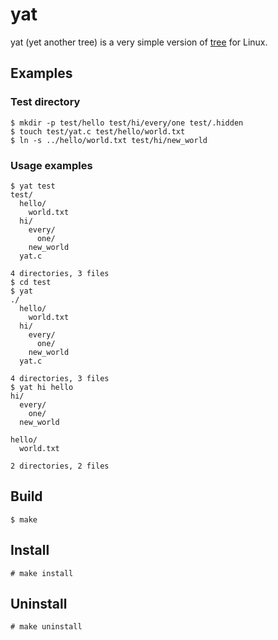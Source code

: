 # yat

yat (yet another tree) is a very simple version of [tree](https://en.wikipedia.org/wiki/Tree_(command)) for Linux.

## Examples

### Test directory

```
$ mkdir -p test/hello test/hi/every/one test/.hidden
$ touch test/yat.c test/hello/world.txt
$ ln -s ../hello/world.txt test/hi/new_world
```

### Usage examples

```
$ yat test
test/
  hello/
    world.txt
  hi/
    every/
      one/
    new_world
  yat.c

4 directories, 3 files
$ cd test
$ yat
./
  hello/
    world.txt
  hi/
    every/
      one/
    new_world
  yat.c

4 directories, 3 files
$ yat hi hello
hi/
  every/
    one/
  new_world

hello/
  world.txt

2 directories, 2 files
```

## Build

```
$ make
```

## Install

```
# make install
```

## Uninstall

```
# make uninstall
```
